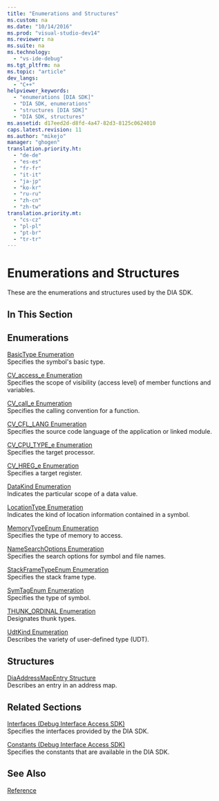 ```yaml
---
title: "Enumerations and Structures"
ms.custom: na
ms.date: "10/14/2016"
ms.prod: "visual-studio-dev14"
ms.reviewer: na
ms.suite: na
ms.technology: 
  - "vs-ide-debug"
ms.tgt_pltfrm: na
ms.topic: "article"
dev_langs: 
  - "C++"
helpviewer_keywords: 
  - "enumerations [DIA SDK]"
  - "DIA SDK, enumerations"
  - "structures [DIA SDK]"
  - "DIA SDK, structures"
ms.assetid: d17eed2d-d8fd-4a47-82d3-8125c0624010
caps.latest.revision: 11
ms.author: "mikejo"
manager: "ghogen"
translation.priority.ht: 
  - "de-de"
  - "es-es"
  - "fr-fr"
  - "it-it"
  - "ja-jp"
  - "ko-kr"
  - "ru-ru"
  - "zh-cn"
  - "zh-tw"
translation.priority.mt: 
  - "cs-cz"
  - "pl-pl"
  - "pt-br"
  - "tr-tr"
---
```

# Enumerations and Structures
These are the enumerations and structures used by the DIA SDK.  
  
## In This Section  
  
## Enumerations  
 [BasicType Enumeration](../debugger/basictype.md)  
 Specifies the symbol's basic type.  
  
 [CV_access_e Enumeration](../debugger/cv_access_e.md)  
 Specifies the scope of visibility (access level) of member functions and variables.  
  
 [CV_call_e Enumeration](../debugger/cv_call_e.md)  
 Specifies the calling convention for a function.  
  
 [CV_CFL_LANG Enumeration](../debugger/cv_cfl_lang.md)  
 Specifies the source code language of the application or linked module.  
  
 [CV_CPU_TYPE_e Enumeration](../debugger/cv_cpu_type_e.md)  
 Specifies the target processor.  
  
 [CV_HREG_e Enumeration](../debugger/cv_hreg_e.md)  
 Specifies a target register.  
  
 [DataKind Enumeration](../debugger/datakind.md)  
 Indicates the particular scope of a data value.  
  
 [LocationType Enumeration](../debugger/locationtype.md)  
 Indicates the kind of location information contained in a symbol.  
  
 [MemoryTypeEnum Enumeration](../debugger/memorytypeenum.md)  
 Specifies the type of memory to access.  
  
 [NameSearchOptions Enumeration](../debugger/namesearchoptions.md)  
 Specifies the search options for symbol and file names.  
  
 [StackFrameTypeEnum Enumeration](../debugger/stackframetypeenum.md)  
 Specifies the stack frame type.  
  
 [SymTagEnum Enumeration](../debugger/symtagenum.md)  
 Specifies the type of symbol.  
  
 [THUNK_ORDINAL Enumeration](../debugger/thunk_ordinal.md)  
 Designates thunk types.  
  
 [UdtKind Enumeration](../debugger/udtkind.md)  
 Describes the variety of user-defined type (UDT).  
  
## Structures  
 [DiaAddressMapEntry Structure](../debugger/diaaddressmapentry.md)  
 Describes an entry in an address map.  
  
## Related Sections  
 [Interfaces (Debug Interface Access SDK)](../debugger/interfaces--debug-interface-access-sdk-.md)  
 Specifies the interfaces provided by the DIA SDK.  
  
 [Constants (Debug Interface Access SDK)](../debugger/constants--debug-interface-access-sdk-.md)  
 Specifies the constants that are available in the DIA SDK.  
  
## See Also  
 [Reference](../debugger/debug-interface-access-sdk-reference.md)